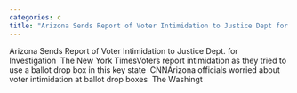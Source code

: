 ```yaml
---
categories: c
title: "Arizona Sends Report of Voter Intimidation to Justice Dept for Investigation  The New York Times"
---
```

Arizona Sends Report of Voter Intimidation to Justice Dept. for Investigation&nbsp;&nbsp;The New York TimesVoters report intimidation as they tried to use a ballot drop box in this key state&nbsp;&nbsp;CNNArizona officials worried about voter intimidation at ballot drop boxes&nbsp;&nbsp;The Washingt